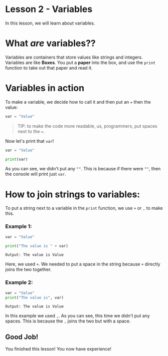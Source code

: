 # Lesson 2 - Variables

In this lesson, we will learn about variables.

# What *are* variables??
Variables are containers that store values like strings and integers.  
Variables are like **Boxes**. You put a **paper** into the box, and use the `print` function to take out that paper and read it.

# Variables in action
To make a variable, we decide how to call it and then put an `=` then the value:
```python
var = "Value"
```
> TIP: to make the code more readable, us, programmers, put spaces next to the `=`.

Now let's print that `var`!
```python
var = "Value"

print(var)
```
As you can see, we didn't put any `""`. This is because if there were `""`, then the console will print just `var`.

# How to join strings to variables:

To put a string next to a variable in the `print` function, we use `+` or `,` to make this.  
### Example 1:

```python
var = "Value"

print("The value is " + var)
```
`Output: The value is Value`

Here, we used `+`. We needed to put a space in the string because `+` directly joins the two together.

### Example 2:
```python
var = "Value"
print("The value is", var)
```
`Output: The value is Value`

In this example we used `,`.  As you can see, this time we didn't put any spaces. This is because the `,` joins the two but with a space.

## Good Job!
You finished this lesson! You now have experience!
